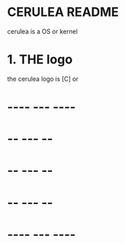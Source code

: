# CERULEA README
cerulea is a OS or kernel
# 1. THE logo
the cerulea logo is 
[C]
or
# ----  ---  ----
# --  ---      -- 
# --  ---      --
# --  ---      --
# ----  ---  ----
